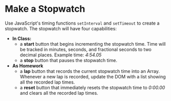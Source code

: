 # Make a Stopwatch

Use JavaScript's timing functions `setInterval` and `setTimeout` to create a stopwatch. The stopwatch will have four capabilities:

- **In Class:**
  - a __start__ button that begins incrementing the stopwatch time. Time will be tracked in minutes, seconds, and fractional seconds to two decimal places. Example time: _4:54.05_
  - a __stop__ button that pauses the stopwatch time.
- **As Homework**
  - a __lap__ button that records the current stopwatch time into an Array. Whenever a new lap is recorded, update the DOM with a list showing all the recorded lap times.
  - a __reset__ button that immediately resets the stopwatch time to _0:00.00_ and clears all the recorded lap times.
 
